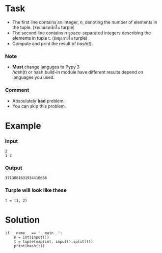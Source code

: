 # Task
* The first line contains an integer, $n$, denoting the number of elements in the tuple. (จำนวนสมาชิกใน turple)
* The second line contains $n$ space-separated integers describing the elements in tuple t. (ข้อมูลภายใน turple)
* Compute and print the result of $hash(t)$.

### Note
* __Must__ change languges to Pypy 3 <br>
$hash(t)$ or hash build-in module have different results depend on languages you used. <br>

### Comment
* Absoulutely __bad__ problem.
* You can skip this problem.

# Example
### Input
```
2
1 2
```
### Output
```
3713081631934410656
```
### Turple will look like these
```
t = (1, 2)
```
# Solution

```
if __name__ == '__main__':
    n = int(input())
    t = tuple(map(int, input().split()))
    print(hash(t))
```